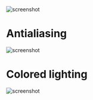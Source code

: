 <img src="https://i.imgur.com/zHGSMUW.png" alt="screenshot"/>

# Antialiasing

<img src="https://i.imgur.com/FFUrVYZ.png" alt="screenshot"/>

# Colored lighting

<img src="https://i.imgur.com/Iayqklu.png" alt="screenshot"/>


